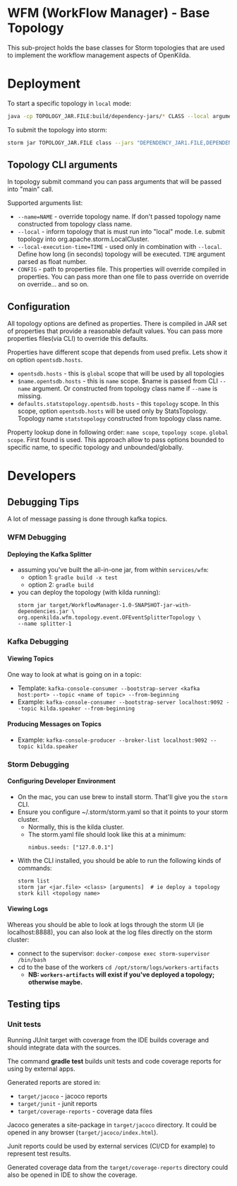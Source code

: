 # WFM (WorkFlow Manager) - Base Topology

This sub-project holds the base classes for Storm topologies that are used to implement
the workflow management aspects of OpenKilda.

# Deployment

To start a specific topology in `local` mode:
```bash
java -cp TOPOLOGY_JAR.FILE:build/dependency-jars/* CLASS --local arguments...
```

To submit the topology into storm:
```bash
storm jar TOPOLOGY_JAR.FILE class --jars "DEPENDENCY_JAR1.FILE,DEPENDENCY_JAR2.FILE" arguments...
```

## Topology CLI arguments

In topology submit command you can pass arguments that will be passed into "main" call. 

Supported arguments list:
* `--name=NAME` - override topology name. If don't passed topology name constructed from topology class name.
* `--local` - inform topology that is must run into "local" mode. I.e. submit topology into 
  org.apache.storm.LocalCluster.
* `--local-execution-time=TIME` - used only in combination with `--local`. Define how long (in seconds) topology will be
  executed. `TIME` argument parsed as float number.
* `CONFIG` - path to properties file. This properties will override compiled in properties. You can pass more than one
  file to pass override on override on override... and so on. 

## Configuration

All topology options are defined as properties. There is compiled in JAR set of properties that provide a reasonable
default values. You can pass more properties files(via CLI) to override this defaults. 

Properties have different scope that depends from used prefix. Lets show it on option `opentsdb.hosts`.
* `opentsdb.hosts` - this is `global` scope that will be used by all topologies
* `$name.opentsdb.hosts` - this is `name` scope.  $name is passed from CLI `--name` argument. Or constructed from
  topology class name if `--name` is missing.
* `defaults.statstopology.opentsdb.hosts` - this `topology` scope. In this scope, option `opentsdb.hosts` will be used 
  only by StatsTopology. Topology name `statstopology` constructed from topology class name.
  
Property lookup done in following order: `name scope`, `topology scope`. `global scope`. First found is used. This 
approach allow to pass options bounded to specific name, to specific topology and unbounded/globally. 

# Developers

## Debugging Tips

A lot of message passing is done through kafka topics.

### WFM Debugging

#### Deploying the Kafka Splitter

* assuming you've built the all-in-one jar, from within `services/wfm`: 
    * option 1: ``` gradle build -x test ```
    * option 2: ``` gradle build ```
* you can deploy the topology (with kilda running):
    ```
    storm jar target/WorkflowManager-1.0-SNAPSHOT-jar-with-dependencies.jar \
    org.openkilda.wfm.topology.event.OFEventSplitterTopology \
    --name splitter-1
    ```

### Kafka Debugging

#### Viewing Topics
One way to look at what is going on in a topic:

* Template: 
```kafka-console-consumer --bootstrap-server <kafka host:port> --topic <name of topic> --from-beginning```
* Example: 
```kafka-console-consumer --bootstrap-server localhost:9092 --topic kilda.speaker --from-beginning```

#### Producing Messages on Topics

* Example:
    ```kafka-console-producer --broker-list localhost:9092 --topic kilda.speaker```

### Storm Debugging

#### Configuring Developer Environment

* On the mac, you can use brew to install storm. That'll give you the `storm` CLI.
* Ensure you configure ~/.storm/storm.yaml so that it points to your storm cluster.
    * Normally, this is the kilda cluster.
    * The storm.yaml file should look like this at a minimum:
        ```
        nimbus.seeds: ["127.0.0.1"]
        ```
* With the CLI installed, you should be able to run the following kinds of commands:
    ```
    storm list
    storm jar <jar.file> <class> [arguments]  # ie deploy a topology
    stork kill <topology name>
    ```

#### Viewing Logs
Whereas you should be able to look at logs through the storm UI (ie localhost:8888), 
you can also look at the log files directly on the storm cluster:

* connect to the supervisor: ```docker-compose exec storm-supervisor /bin/bash```
* cd to the base of the workers ```cd /opt/storm/logs/workers-artifacts```
    * __NB: `workers-artifacts` will exist if you've deployed a topology; otherwise maybe.__

## Testing tips

### Unit tests

Running JUnit target with coverage from the IDE builds coverage and should integrate data with the sources.

The command __gradle test__ builds unit tests and code coverage reports for using by external apps.

Generated reports are stored in:
* ```target/jacoco``` - jacoco reports
* ```target/junit``` - junit reports
* ```target/coverage-reports``` - coverage data files

Jacoco generates a site-package in ```target/jacoco``` directory.
It could be opened in any browser (```target/jacoco/index.html```).

Junit reports could be used by external services (CI/CD for example) to represent test results.

Generated coverage data from the ```target/coverage-reports``` directory could also be opened in IDE to show the coverage.
